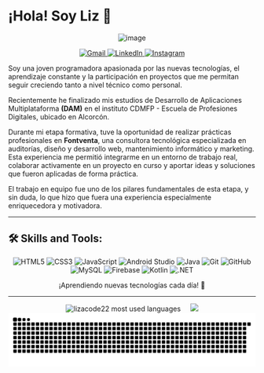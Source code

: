 # ¡Hola! Soy Liz 👋

<p align="center">
  <img src="https://github.com/user-attachments/assets/4767acc0-418a-48d1-bb1c-7ecbb41c8b1f" alt="image" />
</p>

<p align="center">
<a href="mailto:lizcontreras2224h@gmail.com">
    <img src="https://img.shields.io/badge/Gmail-000000?style=for-the-badge&logo=gmail&logoColor=white" alt="Gmail" />
</a>
<a href="https://www.linkedin.com/in/liz-andreina-contreras-hern%C3%A1ndez-0a29961b8/" target="_blank">
    <img src="https://img.shields.io/badge/linkedin-%230077B5.svg?style=for-the-badge&logo=linkedin&logoColor=white" alt="LinkedIn" />
</a>
<a href="https://www.instagram.com/lizcontrerash22/?igsh=bnF0Y2Y5bWJiNjh3&utm_source=qr#" target="_blank">
    <img src="https://img.shields.io/badge/Instagram-E4405F?style=for-the-badge&logo=instagram&logoColor=white" alt="Instagram" />
</a>
</p>

Soy una joven programadora apasionada por las nuevas tecnologías, el aprendizaje constante y la participación en proyectos que me permitan seguir creciendo tanto a nivel técnico como personal.

Recientemente he finalizado mis estudios de Desarrollo de Aplicaciones Multiplataforma **(DAM)** en el instituto CDMFP - Escuela de Profesiones Digitales, ubicado en Alcorcón.

Durante mi etapa formativa, tuve la oportunidad de realizar prácticas profesionales en **Fontventa**, una consultora tecnológica especializada en auditorías, diseño y desarrollo web, mantenimiento informático y marketing. Esta experiencia me permitió integrarme en un entorno de trabajo real, colaborar activamente en un proyecto en curso y aportar ideas y soluciones que fueron aplicadas de forma práctica.

El trabajo en equipo fue uno de los pilares fundamentales de esta etapa, y sin duda, lo que hizo que fuera una experiencia especialmente enriquecedora y motivadora.


---
## 🛠️ Skills and Tools:

<p align="center">
  <img src="https://cdn.jsdelivr.net/gh/devicons/devicon/icons/html5/html5-original.svg" alt="HTML5" width="40" height="40"/>
  <img src="https://cdn.jsdelivr.net/gh/devicons/devicon/icons/css3/css3-original.svg" alt="CSS3" width="40" height="40"/>
  <img src="https://cdn.jsdelivr.net/gh/devicons/devicon/icons/javascript/javascript-original.svg" alt="JavaScript" width="40" height="40"/>
  <img src="https://cdn.jsdelivr.net/gh/devicons/devicon/icons/androidstudio/androidstudio-original.svg" alt="Android Studio" width="40" height="40"/>
  <img src="https://cdn.jsdelivr.net/gh/devicons/devicon/icons/java/java-original.svg" alt="Java" width="40" height="40"/>
  <img src="https://cdn.jsdelivr.net/gh/devicons/devicon/icons/git/git-original.svg" alt="Git" width="40" height="40"/>
  <img src="https://cdn.jsdelivr.net/gh/devicons/devicon/icons/github/github-original.svg" alt="GitHub" width="40" height="40"/>
  <img src="https://cdn.jsdelivr.net/gh/devicons/devicon/icons/mysql/mysql-original.svg" alt="MySQL" width="40" height="40"/>
  <img src="https://cdn.jsdelivr.net/gh/devicons/devicon/icons/firebase/firebase-plain.svg" alt="Firebase" width="40" height="40"/>
  <img src="https://cdn.jsdelivr.net/gh/devicons/devicon/icons/kotlin/kotlin-original.svg" alt="Kotlin" width="40" height="40"/>
  <img src="https://cdn.jsdelivr.net/gh/devicons/devicon/icons/dot-net/dot-net-original.svg" alt=".NET" width="40" height="40"/>
</p>

<p align="center">
¡Aprendiendo nuevas tecnologías cada día! 🚀
</p>

---

<p align="center">
 <img src="https://github-readme-stats.vercel.app/api/top-langs?username=lizacode22&show_icons=true&locale=en&layout=compact&theme=dark" alt="lizacode22 most used languages"/>
  &nbsp;&nbsp;&nbsp;
<img src="https://github-readme-stats.vercel.app/api?username=lizacode22&show_icons=true&theme=radical"/>
<img src="https://raw.githubusercontent.com/lizacode22/lizacode22/output/github-contribution-grid-snake-dark.svg" alt="snake gif" />
</p>


<!--
**lizacode22/lizacode22** is a ✨ _special_ ✨ repository because its `README.md` (this file) appears on your GitHub profile.

Here are some ideas to get you started:

- 🔭 I’m currently working on ...
- 🌱 I’m currently learning ...
- 👯 I’m looking to collaborate on ...
- 🤔 I’m looking for help with ...
- 💬 Ask me about ...
- 📫 How to reach me: ...
- 😄 Pronouns: ...
- ⚡ Fun fact: ...
-->
